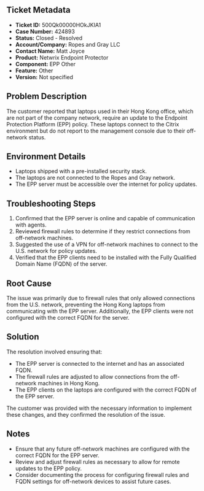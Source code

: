 ## Ticket Metadata
- **Ticket ID:** 500Qk00000HOkJKIA1
- **Case Number:** 424893
- **Status:** Closed - Resolved
- **Account/Company:** Ropes and Gray LLC
- **Contact Name:** Matt Joyce
- **Product:** Netwrix Endpoint Protector
- **Component:** EPP Other
- **Feature:** Other
- **Version:** Not specified

## Problem Description
The customer reported that laptops used in their Hong Kong office, which are not part of the company network, require an update to the Endpoint Protection Platform (EPP) policy. These laptops connect to the Citrix environment but do not report to the management console due to their off-network status.

## Environment Details
- Laptops shipped with a pre-installed security stack.
- The laptops are not connected to the Ropes and Gray network.
- The EPP server must be accessible over the internet for policy updates.

## Troubleshooting Steps
1. Confirmed that the EPP server is online and capable of communication with agents.
2. Reviewed firewall rules to determine if they restrict connections from off-network machines.
3. Suggested the use of a VPN for off-network machines to connect to the U.S. network for policy updates.
4. Verified that the EPP clients need to be installed with the Fully Qualified Domain Name (FQDN) of the server.

## Root Cause
The issue was primarily due to firewall rules that only allowed connections from the U.S. network, preventing the Hong Kong laptops from communicating with the EPP server. Additionally, the EPP clients were not configured with the correct FQDN for the server.

## Solution
The resolution involved ensuring that:
- The EPP server is connected to the internet and has an associated FQDN.
- The firewall rules are adjusted to allow connections from the off-network machines in Hong Kong.
- The EPP clients on the laptops are configured with the correct FQDN of the EPP server.

The customer was provided with the necessary information to implement these changes, and they confirmed the resolution of the issue.

## Notes
- Ensure that any future off-network machines are configured with the correct FQDN for the EPP server.
- Review and adjust firewall rules as necessary to allow for remote updates to the EPP policy.
- Consider documenting the process for configuring firewall rules and FQDN settings for off-network devices to assist future cases.
